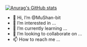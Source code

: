 [![Anurag's GitHub stats](https://github-readme-stats.vercel.app/api?username=anuraghazra&show_icons=true&theme=radical)](https://github-readme-stats.vercel.app/api?username=mushan-bit&show_icons=true&theme=tokyonight&count_private=true)


- 👋 Hi, I’m @MuShan-bit
- 👀 I’m interested in ...
- 🌱 I’m currently learning ...
- 💞️ I’m looking to collaborate on ...
- 📫 How to reach me ...

<!---
MuShan-bit/MuShan-bit is a ✨ special ✨ repository because its `README.md` (this file) appears on your GitHub profile.
You can click the Preview link to take a look at your changes.
--->
